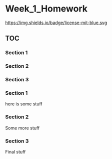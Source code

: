 # Week_1_Homework

https://img.shields.io/badge/license-mit-blue.svg

## TOC
### Section 1
### Section 2
### Section 3





### Section 1
here is some stuff


### Section 2
Some more stuff


### Section 3
Final stuff
